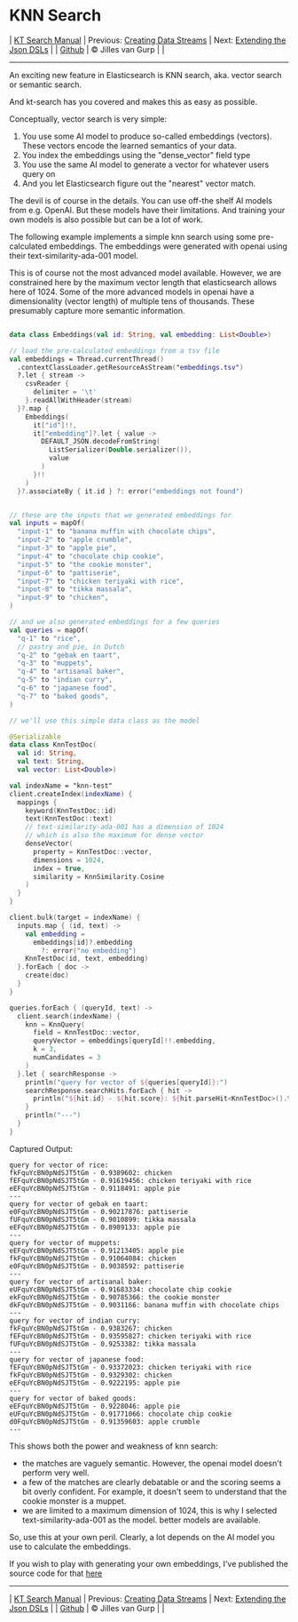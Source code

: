 # KNN Search 

| [KT Search Manual](README.md) | Previous: [Creating Data Streams](DataStreams.md) | Next: [Extending the Json DSLs](ExtendingTheDSL.md) |
| [Github](https://github.com/jillesvangurp/kt-search) | &copy; Jilles van Gurp |  |

---                

An exciting new feature in Elasticsearch is KNN search, aka. vector search or semantic search.

And kt-search has you covered and makes this as easy as possible.

Conceptually, vector search is very simple:

1. You use some AI model to produce so-called embeddings (vectors). 
These vectors encode the learned semantics of your data.
1. You index the embeddings using the "dense_vector" field type
1. You use the same AI model to generate a vector for whatever users query on
1. And you let Elasticsearch figure out the "nearest" vector match.

The devil is of course in the details. You can use off-the shelf AI models from e.g. OpenAI. But these 
models have their limitations. And training your own models is also possible but can be a lot of work.
        
The following example implements a simple knn search using some pre-calculated embeddings.
The embeddings were generated with openai using their text-similarity-ada-001 model.

This is of course not the most advanced model available. However, we are constrained here by the maximum vector length
that elasticsearch allows here of 1024. Some of the more advanced models in openai have a dimensionality 
(vector length) of multiple tens of thousands. These presumably capture more semantic information.

```kotlin

data class Embeddings(val id: String, val embedding: List<Double>)

// load the pre-calculated embeddings from a tsv file
val embeddings = Thread.currentThread()
  .contextClassLoader.getResourceAsStream("embeddings.tsv")
  ?.let { stream ->
    csvReader {
      delimiter = '\t'
    }.readAllWithHeader(stream)
  }?.map {
    Embeddings(
      it["id"]!!,
      it["embedding"]?.let { value ->
        DEFAULT_JSON.decodeFromString(
          ListSerializer(Double.serializer()),
          value
        )
      }!!
    )
  }?.associateBy { it.id } ?: error("embeddings not found")


// these are the inputs that we generated embeddings for
val inputs = mapOf(
  "input-1" to "banana muffin with chocolate chips",
  "input-2" to "apple crumble",
  "input-3" to "apple pie",
  "input-4" to "chocolate chip cookie",
  "input-5" to "the cookie monster",
  "input-6" to "pattiserie",
  "input-7" to "chicken teriyaki with rice",
  "input-8" to "tikka massala",
  "input-9" to "chicken",
)

// and we also generated embeddings for a few queries
val queries = mapOf(
  "q-1" to "rice",
  // pastry and pie, in Dutch
  "q-2" to "gebak en taart",
  "q-3" to "muppets",
  "q-4" to "artisanal baker",
  "q-5" to "indian curry",
  "q-6" to "japanese food",
  "q-7" to "baked goods",
)

// we'll use this simple data class as the model

@Serializable
data class KnnTestDoc(
  val id: String,
  val text: String,
  val vector: List<Double>)

val indexName = "knn-test"
client.createIndex(indexName) {
  mappings {
    keyword(KnnTestDoc::id)
    text(KnnTestDoc::text)
    // text-similarity-ada-001 has a dimension of 1024
    // which is also the maximum for dense vector
    denseVector(
      property = KnnTestDoc::vector,
      dimensions = 1024,
      index = true,
      similarity = KnnSimilarity.Cosine
    )
  }
}

client.bulk(target = indexName) {
  inputs.map { (id, text) ->
    val embedding =
      embeddings[id]?.embedding
        ?: error("no embedding")
    KnnTestDoc(id, text, embedding)
  }.forEach { doc ->
    create(doc)
  }
}

queries.forEach { (queryId, text) ->
  client.search(indexName) {
    knn = KnnQuery(
      field = KnnTestDoc::vector,
      queryVector = embeddings[queryId]!!.embedding,
      k = 3,
      numCandidates = 3
    )
  }.let { searchResponse ->
    println("query for vector of ${queries[queryId]}:")
    searchResponse.searchHits.forEach { hit ->
      println("${hit.id} - ${hit.score}: ${hit.parseHit<KnnTestDoc>().text}")
    }
    println("---")
  }
}
```

Captured Output:

```
query for vector of rice:
fkFquYcBN0pNdSJT5tGm - 0.9389602: chicken
fEFquYcBN0pNdSJT5tGm - 0.91619456: chicken teriyaki with rice
eEFquYcBN0pNdSJT5tGm - 0.9118491: apple pie
---
query for vector of gebak en taart:
e0FquYcBN0pNdSJT5tGm - 0.90217876: pattiserie
fUFquYcBN0pNdSJT5tGm - 0.9010899: tikka massala
eEFquYcBN0pNdSJT5tGm - 0.8989133: apple pie
---
query for vector of muppets:
eEFquYcBN0pNdSJT5tGm - 0.91213405: apple pie
fkFquYcBN0pNdSJT5tGm - 0.91064084: chicken
e0FquYcBN0pNdSJT5tGm - 0.9038592: pattiserie
---
query for vector of artisanal baker:
eUFquYcBN0pNdSJT5tGm - 0.91683334: chocolate chip cookie
ekFquYcBN0pNdSJT5tGm - 0.90785366: the cookie monster
dkFquYcBN0pNdSJT5tGm - 0.9031166: banana muffin with chocolate chips
---
query for vector of indian curry:
fkFquYcBN0pNdSJT5tGm - 0.9383267: chicken
fEFquYcBN0pNdSJT5tGm - 0.93595827: chicken teriyaki with rice
fUFquYcBN0pNdSJT5tGm - 0.9253382: tikka massala
---
query for vector of japanese food:
fEFquYcBN0pNdSJT5tGm - 0.93372023: chicken teriyaki with rice
fkFquYcBN0pNdSJT5tGm - 0.9329302: chicken
eEFquYcBN0pNdSJT5tGm - 0.9222195: apple pie
---
query for vector of baked goods:
eEFquYcBN0pNdSJT5tGm - 0.9228046: apple pie
eUFquYcBN0pNdSJT5tGm - 0.91771066: chocolate chip cookie
d0FquYcBN0pNdSJT5tGm - 0.91359603: apple crumble
---

```

This shows both the power and weakness of knn search:

- the matches are vaguely semantic. However, the openai model doesn't perform very well.
- a few of the matches are clearly debatable or and the scoring seems a bit overly confident. For example, 
it doesn't seem to understand that the cookie monster is a muppet. 
- we are limited to a maximum dimension of 1024, this is why I selected text-similarity-ada-001 as the model.
better models are available.

So, use this at your own peril. Clearly, a lot depends on the AI model you use to calculate the embeddings.

If you wish to play with generating your own embeddings, I've published the source code for that 
[here](https://github.com/jillesvangurp/openai-embeddings-processor)



---

| [KT Search Manual](README.md) | Previous: [Creating Data Streams](DataStreams.md) | Next: [Extending the Json DSLs](ExtendingTheDSL.md) |
| [Github](https://github.com/jillesvangurp/kt-search) | &copy; Jilles van Gurp |  |